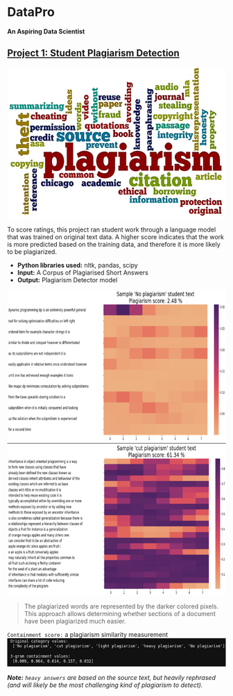 # DataPro 
__An Aspiring Data Scientist__

## [Project 1: Student Plagiarism Detection](https://github.com/DataPro-M/66daysofdata_NLP/tree/main/day21)

<img src="https://github.com/DataPro-M/66daysofdata_NLP/raw/main/images/plagiarism.png?raw=true"  height="350"/>

To score ratings, this project ran student work through a language model that was trained on original text data.
A higher score indicates that the work is more predicted based on the training data, and therefore it is more likely to be plagiarized. 
* **Python libraries used:** nltk, pandas, scipy
* **Input:** A Corpus of Plagiarised Short Answers
* **Output:** Plagiarism Detector model
 
<img src="https://github.com/DataPro-M/66daysofdata_NLP/blob/main/images/Day_21_1.png?raw=true"  height="350"/>

<img src="https://github.com/DataPro-M/66daysofdata_NLP/raw/main/images/Day_21_2.png"  height="350"/>

> The plagiarized words are represented by the darker colored pixels.
> This approach allows determining whether sections of a document have been plagiarized much easier.

`Containment score:` a plagiarism similarity measurement
<img src="https://github.com/DataPro-M/66daysofdata_NLP/raw/main/images/Day_22.png" /> 

_**Note:** `heavy answers` are based on the source text, but heavily rephrased (and will likely be the most challenging kind of plagiarism to detect)._






